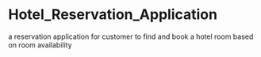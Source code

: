 # Hotel_Reservation_Application
 a reservation application for customer to find and book a hotel room based on room availability
